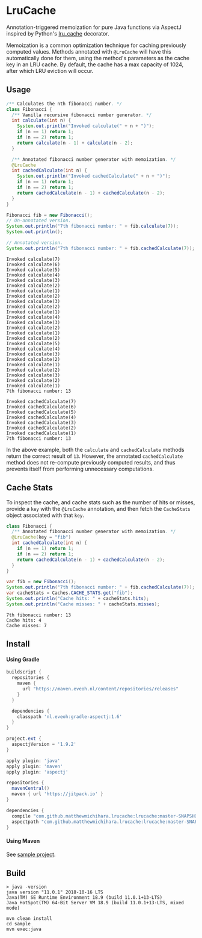 LruCache
========
Annotation-triggered memoization for pure Java functions via AspectJ inspired by Python's [lru_cache](https://docs.python.org/3/library/functools.html#functools.lru_cache) decorator.

Memoization is a common optimization technique for caching previously computed values. Methods annotated with `@LruCache` will have this automatically done for them, using the method's parameters as the cache key in an LRU cache. By default, the cache has a max capacity of 1024, after which LRU eviction will occur.

Usage
-----
```java
/** Calculates the nth fibonacci number. */
class Fibonacci {
  /** Vanilla recursive fibonacci number generator. */
  int calculate(int n) {
    System.out.println("Invoked calculate(" + n + ")");
    if (n == 1) return 1;
    if (n == 2) return 1;
    return calculate(n - 1) + calculate(n - 2);
  }

  /** Annotated fibonacci number generator with memoization. */
  @LruCache
  int cachedCalculate(int n) {
    System.out.println("Invoked cachedCalculate(" + n + ")");
    if (n == 1) return 1;
    if (n == 2) return 1;
    return cachedCalculate(n - 1) + cachedCalculate(n - 2);
  }
}
```

```java
Fibonacci fib = new Fibonacci();
// Un-annotated version.
System.out.println("7th fibonacci number: " + fib.calculate(7));
System.out.println();

// Annotated version.
System.out.println("7th fibonacci number: " + fib.cachedCalculate(7));
```

```
Invoked calculate(7)
Invoked calculate(6)
Invoked calculate(5)
Invoked calculate(4)
Invoked calculate(3)
Invoked calculate(2)
Invoked calculate(1)
Invoked calculate(2)
Invoked calculate(3)
Invoked calculate(2)
Invoked calculate(1)
Invoked calculate(4)
Invoked calculate(3)
Invoked calculate(2)
Invoked calculate(1)
Invoked calculate(2)
Invoked calculate(5)
Invoked calculate(4)
Invoked calculate(3)
Invoked calculate(2)
Invoked calculate(1)
Invoked calculate(2)
Invoked calculate(3)
Invoked calculate(2)
Invoked calculate(1)
7th fibonacci number: 13

Invoked cachedCalculate(7)
Invoked cachedCalculate(6)
Invoked cachedCalculate(5)
Invoked cachedCalculate(4)
Invoked cachedCalculate(3)
Invoked cachedCalculate(2)
Invoked cachedCalculate(1)
7th fibonacci number: 13
```

In the above example, both the `calculate` and `cachedCalculate` methods return the correct result of `13`. However, the annotated `cachedCalculate` method does not re-compute previously computed results, and thus prevents itself from performing unnecessary computations.

Cache Stats
-----------
To inspect the cache, and cache stats such as the number of hits or misses, provide a `key` with the `@LruCache` annotation, and then fetch the `CacheStats` object associated with that `key`.

```java
class Fibonacci {
  /** Annotated fibonacci number generator with memoization. */
  @LruCache(key = "fib")
  int cachedCalculate(int n) {
    if (n == 1) return 1;
    if (n == 2) return 1;
    return cachedCalculate(n - 1) + cachedCalculate(n - 2);
  }
}
```

```java
var fib = new Fibonacci();
System.out.println("7th fibonacci number: " + fib.cachedCalculate(7));
var cacheStats = Caches.CACHE_STATS.get("fib");
System.out.println("Cache hits: " + cacheStats.hits);
System.out.println("Cache misses: " + cacheStats.misses);
```

```
7th fibonacci number: 13
Cache hits: 4
Cache misses: 7
```

Install
-------
#### Using Gradle
```groovy
buildscript {
  repositories {
    maven {
      url "https://maven.eveoh.nl/content/repositories/releases"
    }
  }

  dependencies {
    classpath 'nl.eveoh:gradle-aspectj:1.6'
  }
}

project.ext {
  aspectjVersion = '1.9.2'
}

apply plugin: 'java'
apply plugin: 'maven'
apply plugin: 'aspectj'

repositories {
  mavenCentral()
  maven { url 'https://jitpack.io' }
}

dependencies {
  compile "com.github.matthewmichihara.lrucache:lrucache:master-SNAPSHOT"
  aspectpath "com.github.matthewmichihara.lrucache:lrucache:master-SNAPSHOT"
}
```

#### Using Maven
See [sample project](https://github.com/matthewmichihara/lrucache/tree/master/sample-maven-jitpack ).


Build
-----
```
> java -version
java version "11.0.1" 2018-10-16 LTS
Java(TM) SE Runtime Environment 18.9 (build 11.0.1+13-LTS)
Java HotSpot(TM) 64-Bit Server VM 18.9 (build 11.0.1+13-LTS, mixed mode)
```
```
mvn clean install
cd sample
mvn exec:java
```

